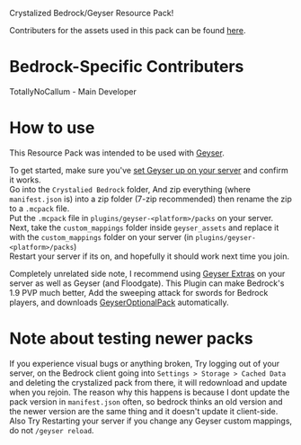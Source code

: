 Crystalized Bedrock/Geyser Resource Pack!

Contributers for the assets used in this pack can be found [here](https://github.com/Project-Crystalized/Java-RP).

# Bedrock-Specific Contributers
TotallyNoCallum - Main Developer

# How to use
This Resource Pack was intended to be used with [Geyser](https://geysermc.org/).<br>

To get started, make sure you've [set Geyser up on your server](https://geysermc.org/wiki/geyser/setup/) and confirm it works. <br>
Go into the `Crystalied Bedrock` folder, And zip everything (where `manifest.json` is) into a zip folder (7-zip recommended) then rename the zip to a `.mcpack` file.<br>
Put the `.mcpack` file in `plugins/geyser-<platform>/packs` on your server. <br>
Next, take the `custom_mappings` folder inside `geyser_assets` and replace it with the `custom_mappings` folder on your server (in `plugins/geyser-<platform>/packs`) <br>
Restart your server if its on, and hopefully it should work next time you join.<br>

Completely unrelated side note, I recommend using [Geyser Extras](https://modrinth.com/plugin/geyserextras) on your server as well as Geyser (and Floodgate). This Plugin can make Bedrock's 1.9 PVP much better, Add the sweeping attack for swords for Bedrock players, and downloads [GeyserOptionalPack](https://geysermc.org/wiki/other/geyseroptionalpack/) automatically.

# Note about testing newer packs
If you experience visual bugs or anything broken, Try logging out of your server, on the Bedrock client going into `Settings > Storage > Cached Data` and deleting the crystalized pack from there, it will redownload and update when you rejoin. The reason why this happens is because I dont update the pack version in `manifest.json` often, so bedrock thinks an old version and the newer version are the same thing and it doesn't update it client-side. <br>
Also Try Restarting your server if you change any Geyser custom mappings, do not `/geyser reload`.